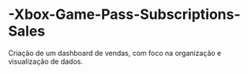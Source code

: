 # -Xbox-Game-Pass-Subscriptions-Sales
Criação de um dashboard de vendas, com foco na organização e visualização de dados.
